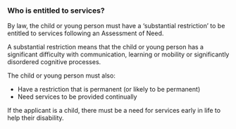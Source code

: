 ###  Who is entitled to services?

By law, the child or young person must have a ‘substantial restriction’ to be
entitled to services following an Assessment of Need.

A substantial restriction means that the child or young person has a
significant difficulty with communication, learning or mobility or
significantly disordered cognitive processes.

The child or young person must also:

  * Have a restriction that is permanent (or likely to be permanent) 
  * Need services to be provided continually 

If the applicant is a child, there must be a need for services early in life
to help their disability.

